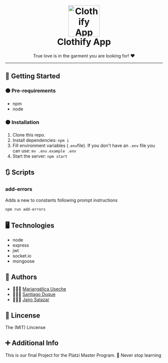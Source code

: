
<h1 align="center">
    <img alt="Clothify App" src="https://dibujartecss.s3.us-east-2.amazonaws.com/clothifylogo.png" width="100">
  <br>Clothify App <br>
</h1>
<p align="center"> True love is in the garment you are looking for! ❤️ <p>

---

## 🚀 Getting Started 
### 🟠 Pre-requirements
* npm
* node

### 🟠 Installation
1. Clone this repo.
2. Install dependencies: `npm i`
3. Fill environment variables (`.env`file).
  If you don't have an `.env` file you can use: `mv .env.example .env`
4. Start the server: `npm start`

## 🔃 Scripts
### add-errors
Adds a new to constants following prompt instructions
```bash
npm run add-errors
```

## 🖥 Technologies
* node
* express
* jwt
* socket.io
* mongoose

## 👥 Authors
* 👩🏽‍💻  [Mariangélica Useche](http://github.com/musartedev)
* 👨🏻‍💻  [Santiago Duque](https://github.com/sd8956)
* 👨🏻‍💻  [Jairo Salazar](https://github.com/jsv1280)

## 📖 Lincense
The (MIT) Lincense

## ➕ Additional Info
This is our final Project for the Platzi Master Program. 
🚀 Never stop learning
